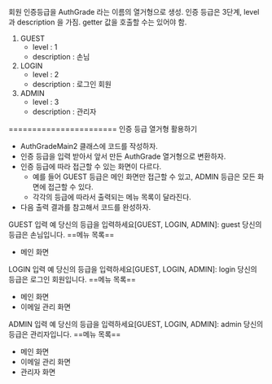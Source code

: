 회원 인증등급을 AuthGrade 라는 이름의 열거형으로 생성.
인증 등급은 3단계, level 과 description 을 가짐.
getter 값을 호출할 수는 있어야 함.

1. GUEST
    - level : 1
    - description : 손님
2. LOGIN
    - level : 2
    - description : 로그인 회원
3. ADMIN
    - level : 3
    - description : 관리자

=======================
인증 등급 열거형 활용하기

- AuthGradeMain2 클래스에 코드를 작성하자.
- 인증 등급을 입력 받아서 앞서 만든 AuthGrade 열거형으로 변환하자.
- 인증 등급에 따라 접근할 수 있는 화면이 다르다.
    - 예를 들어 GUEST 등급은 메인 화면만 접근할 수 있고, ADMIN 등급은 모든 화면에 접근할 수 있다.
    - 각각의 등급에 따라서 출력되는 메뉴 목록이 달라진다.
- 다음 출력 결과를 참고해서 코드를 완성하자.

GUEST 입력 예
당신의 등급을 입력하세요[GUEST, LOGIN, ADMIN]: guest
당신의 등급은 손님입니다.
==메뉴 목록==
- 메인 화면

LOGIN 입력 예
당신의 등급을 입력하세요[GUEST, LOGIN, ADMIN]: login
당신의 등급은 로그인 회원입니다.
==메뉴 목록==
- 메인 화면
- 이메일 관리 화면

ADMIN 입력 예
당신의 등급을 입력하세요[GUEST, LOGIN, ADMIN]: admin
당신의 등급은 관리자입니다.
==메뉴 목록==
- 메인 화면
- 이메일 관리 화면
- 관리자 화면
